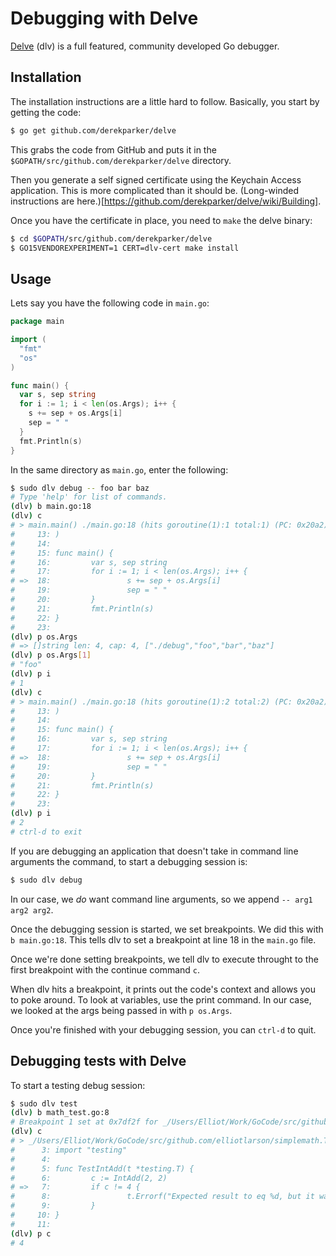 # Debugging with Delve

[Delve](https://github.com/derekparker/delve) (dlv) is a full featured, community developed Go debugger.

## Installation

The installation instructions are a little hard to follow.  Basically, you start by getting the code:

```bash
$ go get github.com/derekparker/delve
```

This grabs the code from GitHub and puts it in the `$GOPATH/src/github.com/derekparker/delve` directory.

Then you generate a self signed certificate using the Keychain Access application.  This is more complicated than it should be.  (Long-winded instructions are here.)[https://github.com/derekparker/delve/wiki/Building].

Once you have the certificate in place, you need to `make` the delve binary:

```bash
$ cd $GOPATH/src/github.com/derekparker/delve
$ GO15VENDOREXPERIMENT=1 CERT=dlv-cert make install
```

## Usage

Lets say you have the following code in `main.go`:

```go
package main

import (
  "fmt"
  "os"
)

func main() {
  var s, sep string
  for i := 1; i < len(os.Args); i++ {
    s += sep + os.Args[i]
    sep = " "
  }
  fmt.Println(s)
}
```

In the same directory as `main.go`, enter the following:

```bash
$ sudo dlv debug -- foo bar baz
# Type 'help' for list of commands.
(dlv) b main.go:18
(dlv) c
# > main.main() ./main.go:18 (hits goroutine(1):1 total:1) (PC: 0x20a2)
#     13: )
#     14:
#     15: func main() {
#     16:         var s, sep string
#     17:         for i := 1; i < len(os.Args); i++ {
# =>  18:                 s += sep + os.Args[i]
#     19:                 sep = " "
#     20:         }
#     21:         fmt.Println(s)
#     22: }
#     23:
(dlv) p os.Args
# => []string len: 4, cap: 4, ["./debug","foo","bar","baz"]
(dlv) p os.Args[1]
# "foo"
(dlv) p i
# 1
(dlv) c
# > main.main() ./main.go:18 (hits goroutine(1):2 total:2) (PC: 0x20a2)
#     13: )
#     14:
#     15: func main() {
#     16:         var s, sep string
#     17:         for i := 1; i < len(os.Args); i++ {
# =>  18:                 s += sep + os.Args[i]
#     19:                 sep = " "
#     20:         }
#     21:         fmt.Println(s)
#     22: }
#     23:
(dlv) p i
# 2
# ctrl-d to exit
```

If you are debugging an application that doesn't take in command line arguments the command, to start a debugging session is:

```bash
$ sudo dlv debug
```

In our case, we *do* want command line arguments, so we append `-- arg1 arg2 arg2`.

Once the debugging session is started, we set breakpoints.  We did this with `b main.go:18`.  This tells dlv to set a breakpoint at line 18 in the `main.go` file.  

Once we're done setting breakpoints, we tell dlv to execute throught to the first breakpoint with the continue command `c`.

When dlv hits a breakpoint, it prints out the code's context and allows you to poke around.  To look at variables, use the print command.  In our case, we looked at the args being passed in with `p os.Args`.

Once you're finished with your debugging session, you can `ctrl-d` to quit.

## Debugging tests with Delve

To start a testing debug session:

```bash
$ sudo dlv test
(dlv) b math_test.go:8
# Breakpoint 1 set at 0x7df2f for _/Users/Elliot/Work/GoCode/src/github.com/elliotlarson/simplemath.TestIntAdd() ./math_test.go:8
(dlv) c
# > _/Users/Elliot/Work/GoCode/src/github.com/elliotlarson/simplemath.TestIntAdd() ./math_test.go:8 (hits goroutine(5):1 total:1) (PC: # 0x7df2f)
#      3: import "testing"
#      4:
#      5: func TestIntAdd(t *testing.T) {
#      6:         c := IntAdd(2, 2)
# =>   7:         if c != 4 {
#      8:                 t.Errorf("Expected result to eq %d, but it was %d", 4, c)
#      9:         }
#     10: }
#     11:
(dlv) p c
# 4
```
